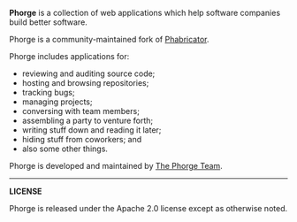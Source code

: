 **Phorge** is a collection of web applications which help software companies build better software.

Phorge is a community-maintained fork of [Phabricator](http://phabricator.org).

Phorge includes applications for:

  - reviewing and auditing source code;
  - hosting and browsing repositories;
  - tracking bugs;
  - managing projects;
  - conversing with team members;
  - assembling a party to venture forth;
  - writing stuff down and reading it later;
  - hiding stuff from coworkers; and
  - also some other things.


Phorge is developed and maintained by [The Phorge Team](https://phorge.it).

----------

**LICENSE**

Phorge is released under the Apache 2.0 license except as otherwise noted.
